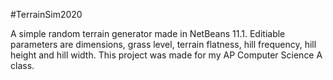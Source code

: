 #TerrainSim2020

A simple random terrain generator made in NetBeans 11.1. Editiable parameters are dimensions, grass level, terrain flatness, hill frequency, hill height and hill width. This project was made for my AP Computer Science A class.
